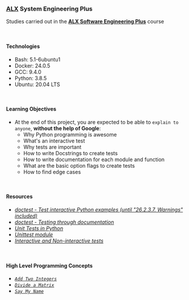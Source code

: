 ### [ALX](https://www.alxafrica.com/) System Engineering Plus

Studies carried out in the **[ALX Software Engineering Plus](https://www.alxafrica.com/software-engineering-plus/)** course

<br />

#### Technologies

* Bash:     5.1-6ubuntu1
* Docker:   24.0.5
* GCC:      9.4.0
* Python:   3.8.5
* Ubuntu:   20.04 LTS

<br />

#### Learning Objectives

* At the end of this project, you are expected to be able to `explain to anyone`, **without the help of Google**:
    * Why Python programming is awesome
    * What's an interactive test
    * Why tests are important
    * How to write Docstrings to create tests
    * How to write documentation for each module and function
    * What are the basic option flags to create tests
    * How to find edge cases

<br />

#### Resources

* _[doctest - Test interactive Python examples (until "26.2.3.7. Warnings" included)](https://docs.python.org/3.4/library/doctest.html)_
* _[doctest - Testing through documentation](https://pymotw.com/3/doctest/)_
* _[Unit Tests in Python](https://www.youtube.com/watch?v=1Lfv5tUGsn8)_
* _[Unittest module](https://www.youtube.com/watch?v=6tNS--WetLI)_
* _[Interactive and Non-interactive tests](https://mattermost.com/blog/testing-python-understanding-doctest-and-unittest/)_

<br />

#### High Level Programming Concepts

* _[`Add Two Integers`](0-add_integer.py)_
* _[`Divide a Matrix`](2-matrix_divided.py)_
* _[`Say My Name`](3-say_my_name.py)_

<br />
